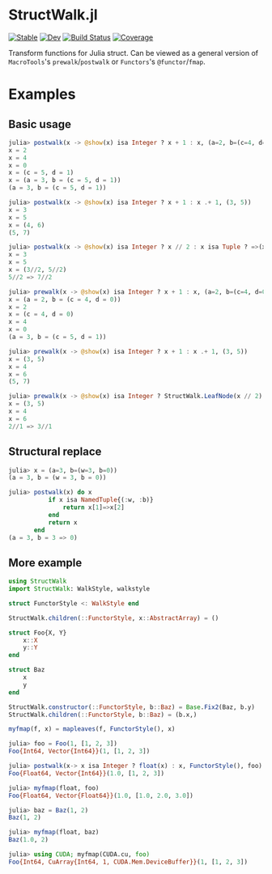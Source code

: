 # StructWalk.jl

[![Stable](https://img.shields.io/badge/docs-stable-blue.svg)](https://chengchingwen.github.io/StructWalk.jl/stable)
[![Dev](https://img.shields.io/badge/docs-dev-blue.svg)](https://chengchingwen.github.io/StructWalk.jl/dev)
[![Build Status](https://github.com/chengchingwen/StructWalk.jl/actions/workflows/CI.yml/badge.svg?branch=main)](https://github.com/chengchingwen/StructWalk.jl/actions/workflows/CI.yml?query=branch%3Amain)
[![Coverage](https://codecov.io/gh/chengchingwen/StructWalk.jl/branch/main/graph/badge.svg)](https://codecov.io/gh/chengchingwen/StructWalk.jl)

Transform functions for Julia struct. Can be viewed as a general version of `MacroTools`'s `prewalk`/`postwalk` or `Functors`'s `@functor`/`fmap`.

# Examples

## Basic usage

```julia
julia> postwalk(x -> @show(x) isa Integer ? x + 1 : x, (a=2, b=(c=4, d=0)))
x = 2
x = 4
x = 0
x = (c = 5, d = 1)
x = (a = 3, b = (c = 5, d = 1))
(a = 3, b = (c = 5, d = 1))

julia> postwalk(x -> @show(x) isa Integer ? x + 1 : x .+ 1, (3, 5))
x = 3
x = 5
x = (4, 6)
(5, 7)

julia> postwalk(x -> @show(x) isa Integer ? x // 2 : x isa Tuple ? =>(x .+ 1...) : x, (3, 5))
x = 3
x = 5
x = (3//2, 5//2)
5//2 => 7//2

julia> prewalk(x -> @show(x) isa Integer ? x + 1 : x, (a=2, b=(c=4, d=0)))
x = (a = 2, b = (c = 4, d = 0))
x = 2
x = (c = 4, d = 0)
x = 4
x = 0
(a = 3, b = (c = 5, d = 1))

julia> prewalk(x -> @show(x) isa Integer ? x + 1 : x .+ 1, (3, 5))
x = (3, 5)
x = 4
x = 6
(5, 7)

julia> prewalk(x -> @show(x) isa Integer ? StructWalk.LeafNode(x // 2) : x isa Tuple ? =>(x .+ 1...) : x, (3, 5))
x = (3, 5)
x = 4
x = 6
2//1 => 3//1

```


## Structural replace

```julia
julia> x = (a=3, b=(w=3, b=0))
(a = 3, b = (w = 3, b = 0))

julia> postwalk(x) do x
           if x isa NamedTuple{(:w, :b)}
               return x[1]=>x[2]
           end
           return x
       end
(a = 3, b = 3 => 0)

```


## More example

```julia
using StructWalk
import StructWalk: WalkStyle, walkstyle

struct FunctorStyle <: WalkStyle end

StructWalk.children(::FunctorStyle, x::AbstractArray) = ()

struct Foo{X, Y}
    x::X
    y::Y
end

struct Baz
    x
    y
end

StructWalk.constructor(::FunctorStyle, b::Baz) = Base.Fix2(Baz, b.y)
StructWalk.children(::FunctorStyle, b::Baz) = (b.x,)

myfmap(f, x) = mapleaves(f, FunctorStyle(), x)

julia> foo = Foo(1, [1, 2, 3])
Foo{Int64, Vector{Int64}}(1, [1, 2, 3])

julia> postwalk(x-> x isa Integer ? float(x) : x, FunctorStyle(), foo)
Foo{Float64, Vector{Int64}}(1.0, [1, 2, 3])

julia> myfmap(float, foo)
Foo{Float64, Vector{Float64}}(1.0, [1.0, 2.0, 3.0])

julia> baz = Baz(1, 2)
Baz(1, 2)

julia> myfmap(float, baz)
Baz(1.0, 2)

julia> using CUDA; myfmap(CUDA.cu, foo)
Foo{Int64, CuArray{Int64, 1, CUDA.Mem.DeviceBuffer}}(1, [1, 2, 3])

```
